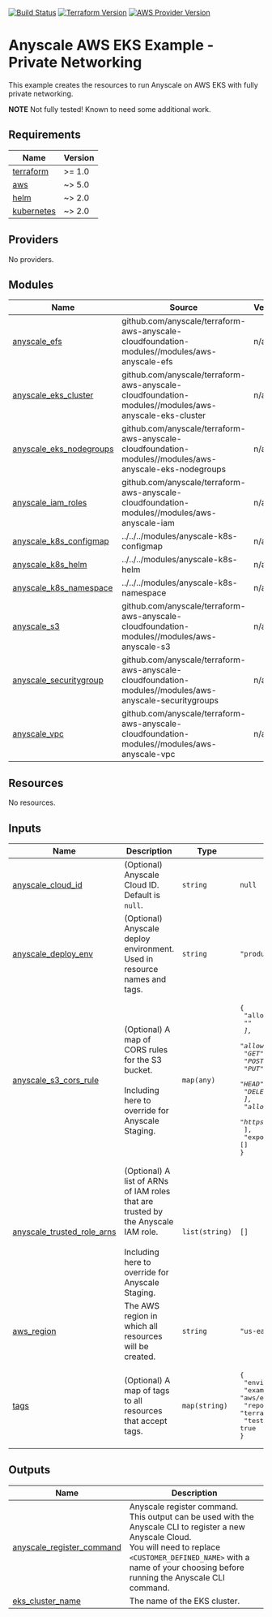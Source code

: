 [![Build Status][badge-build]][build-status]
[![Terraform Version][badge-terraform]](https://github.com/hashicorp/terraform/releases)
[![AWS Provider Version][badge-tf-aws]](https://github.com/terraform-providers/terraform-provider-aws/releases)

# Anyscale AWS EKS Example - Private Networking
This example creates the resources to run Anyscale on AWS EKS with fully private networking.

**NOTE**
Not fully tested! Known to need some additional work.

<!-- BEGINNING OF PRE-COMMIT-TERRAFORM DOCS HOOK -->
## Requirements

| Name | Version |
|------|---------|
| <a name="requirement_terraform"></a> [terraform](#requirement\_terraform) | >= 1.0 |
| <a name="requirement_aws"></a> [aws](#requirement\_aws) | ~> 5.0 |
| <a name="requirement_helm"></a> [helm](#requirement\_helm) | ~> 2.0 |
| <a name="requirement_kubernetes"></a> [kubernetes](#requirement\_kubernetes) | ~> 2.0 |

## Providers

No providers.

## Modules

| Name | Source | Version |
|------|--------|---------|
| <a name="module_anyscale_efs"></a> [anyscale\_efs](#module\_anyscale\_efs) | github.com/anyscale/terraform-aws-anyscale-cloudfoundation-modules//modules/aws-anyscale-efs | n/a |
| <a name="module_anyscale_eks_cluster"></a> [anyscale\_eks\_cluster](#module\_anyscale\_eks\_cluster) | github.com/anyscale/terraform-aws-anyscale-cloudfoundation-modules//modules/aws-anyscale-eks-cluster | n/a |
| <a name="module_anyscale_eks_nodegroups"></a> [anyscale\_eks\_nodegroups](#module\_anyscale\_eks\_nodegroups) | github.com/anyscale/terraform-aws-anyscale-cloudfoundation-modules//modules/aws-anyscale-eks-nodegroups | n/a |
| <a name="module_anyscale_iam_roles"></a> [anyscale\_iam\_roles](#module\_anyscale\_iam\_roles) | github.com/anyscale/terraform-aws-anyscale-cloudfoundation-modules//modules/aws-anyscale-iam | n/a |
| <a name="module_anyscale_k8s_configmap"></a> [anyscale\_k8s\_configmap](#module\_anyscale\_k8s\_configmap) | ../../../modules/anyscale-k8s-configmap | n/a |
| <a name="module_anyscale_k8s_helm"></a> [anyscale\_k8s\_helm](#module\_anyscale\_k8s\_helm) | ../../../modules/anyscale-k8s-helm | n/a |
| <a name="module_anyscale_k8s_namespace"></a> [anyscale\_k8s\_namespace](#module\_anyscale\_k8s\_namespace) | ../../../modules/anyscale-k8s-namespace | n/a |
| <a name="module_anyscale_s3"></a> [anyscale\_s3](#module\_anyscale\_s3) | github.com/anyscale/terraform-aws-anyscale-cloudfoundation-modules//modules/aws-anyscale-s3 | n/a |
| <a name="module_anyscale_securitygroup"></a> [anyscale\_securitygroup](#module\_anyscale\_securitygroup) | github.com/anyscale/terraform-aws-anyscale-cloudfoundation-modules//modules/aws-anyscale-securitygroups | n/a |
| <a name="module_anyscale_vpc"></a> [anyscale\_vpc](#module\_anyscale\_vpc) | github.com/anyscale/terraform-aws-anyscale-cloudfoundation-modules//modules/aws-anyscale-vpc | n/a |

## Resources

No resources.

## Inputs

| Name | Description | Type | Default | Required |
|------|-------------|------|---------|:--------:|
| <a name="input_anyscale_cloud_id"></a> [anyscale\_cloud\_id](#input\_anyscale\_cloud\_id) | (Optional) Anyscale Cloud ID. Default is `null`. | `string` | `null` | no |
| <a name="input_anyscale_deploy_env"></a> [anyscale\_deploy\_env](#input\_anyscale\_deploy\_env) | (Optional) Anyscale deploy environment. Used in resource names and tags. | `string` | `"production"` | no |
| <a name="input_anyscale_s3_cors_rule"></a> [anyscale\_s3\_cors\_rule](#input\_anyscale\_s3\_cors\_rule) | (Optional) A map of CORS rules for the S3 bucket.<br/><br/>Including here to override for Anyscale Staging. | `map(any)` | <pre>{<br/>  "allowed_headers": [<br/>    "*"<br/>  ],<br/>  "allowed_methods": [<br/>    "GET",<br/>    "POST",<br/>    "PUT",<br/>    "HEAD",<br/>    "DELETE"<br/>  ],<br/>  "allowed_origins": [<br/>    "https://*.anyscale.com"<br/>  ],<br/>  "expose_headers": []<br/>}</pre> | no |
| <a name="input_anyscale_trusted_role_arns"></a> [anyscale\_trusted\_role\_arns](#input\_anyscale\_trusted\_role\_arns) | (Optional) A list of ARNs of IAM roles that are trusted by the Anyscale IAM role.<br/><br/>Including here to override for Anyscale Staging. | `list(string)` | `[]` | no |
| <a name="input_aws_region"></a> [aws\_region](#input\_aws\_region) | The AWS region in which all resources will be created. | `string` | `"us-east-2"` | no |
| <a name="input_tags"></a> [tags](#input\_tags) | (Optional) A map of tags to all resources that accept tags. | `map(string)` | <pre>{<br/>  "environment": "example",<br/>  "example": "aws/eks-private",<br/>  "repo": "terraform-kubernetes-anyscale-foundation-modules",<br/>  "test": true<br/>}</pre> | no |

## Outputs

| Name | Description |
|------|-------------|
| <a name="output_anyscale_register_command"></a> [anyscale\_register\_command](#output\_anyscale\_register\_command) | Anyscale register command.<br/>This output can be used with the Anyscale CLI to register a new Anyscale Cloud.<br/>You will need to replace `<CUSTOMER_DEFINED_NAME>` with a name of your choosing before running the Anyscale CLI command. |
| <a name="output_eks_cluster_name"></a> [eks\_cluster\_name](#output\_eks\_cluster\_name) | The name of the EKS cluster. |
<!-- END OF PRE-COMMIT-TERRAFORM DOCS HOOK -->

<!-- References -->
[Terraform]: https://www.terraform.io
[Issues]: https://github.com/anyscale/sa-sandbox-terraform/issues
[badge-build]: https://github.com/anyscale/sa-sandbox-terraform/workflows/CI/CD%20Pipeline/badge.svg
[badge-terraform]: https://img.shields.io/badge/terraform-1.x%20-623CE4.svg?logo=terraform
[badge-tf-aws]: https://img.shields.io/badge/AWS-5.+-F8991D.svg?logo=terraform
[build-status]: https://github.com/anyscale/sa-sandbox-terraform/actions
